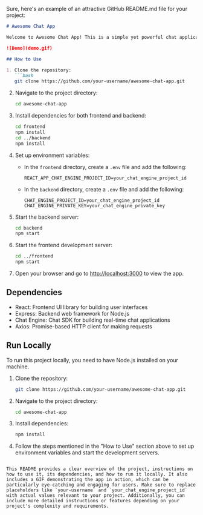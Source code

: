 Sure, here's an example of an attractive GitHub README.md file for your project:

```markdown
# Awesome Chat App

Welcome to Awesome Chat App! This is a simple yet powerful chat application built with React, Express, and Chat Engine, allowing users to easily communicate with each other in real-time.

![Demo](demo.gif)

## How to Use

1. Clone the repository:
   ```bash
   git clone https://github.com/your-username/awesome-chat-app.git
   ```
   
2. Navigate to the project directory:
   ```bash
   cd awesome-chat-app
   ```

3. Install dependencies for both frontend and backend:
   ```bash
   cd frontend
   npm install
   cd ../backend
   npm install
   ```

4. Set up environment variables:
   - In the `frontend` directory, create a `.env` file and add the following:
     ```
     REACT_APP_CHAT_ENGINE_PROJECT_ID=your_chat_engine_project_id
     ```
   - In the `backend` directory, create a `.env` file and add the following:
     ```
     CHAT_ENGINE_PROJECT_ID=your_chat_engine_project_id
     CHAT_ENGINE_PRIVATE_KEY=your_chat_engine_private_key
     ```

5. Start the backend server:
   ```bash
   cd backend
   npm start
   ```

6. Start the frontend development server:
   ```bash
   cd ../frontend
   npm start
   ```

7. Open your browser and go to [http://localhost:3000](http://localhost:3000) to view the app.

## Dependencies

- React: Frontend UI library for building user interfaces
- Express: Backend web framework for Node.js
- Chat Engine: Chat SDK for building real-time chat applications
- Axios: Promise-based HTTP client for making requests

## Run Locally

To run this project locally, you need to have Node.js installed on your machine.

1. Clone the repository:
   ```bash
   git clone https://github.com/your-username/awesome-chat-app.git
   ```
   
2. Navigate to the project directory:
   ```bash
   cd awesome-chat-app
   ```

3. Install dependencies:
   ```bash
   npm install
   ```

4. Follow the steps mentioned in the "How to Use" section above to set up environment variables and start the development servers.

```

This README provides a clear overview of the project, instructions on how to use it, its dependencies, and how to run it locally. It also includes a GIF demonstrating the app in action, which can be particularly eye-catching and engaging for users. Make sure to replace placeholders like `your-username` and `your_chat_engine_project_id` with actual values relevant to your project. Additionally, you can include more detailed instructions or features depending on your project's complexity and requirements.
